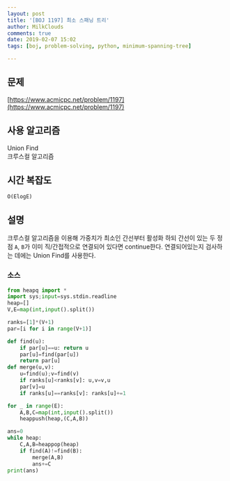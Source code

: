 ```yaml
---
layout: post
title: '[BOJ 1197] 최소 스패닝 트리'
author: MilkClouds
comments: true
date: 2019-02-07 15:02
tags: [boj, problem-solving, python, minimum-spanning-tree]

---
```


## 문제
[https://www.acmicpc.net/problem/1197](https://www.acmicpc.net/problem/1197)  


## 사용 알고리즘  
Union Find  
크루스컬 알고리즘


## 시간 복잡도  
`O(ElogE)`


## 설명  
크루스컬 알고리즘을 이용해 가중치가 최소인 간선부터 활성화 하되 간선이 있는 두 정점 `A`, `B`가 이미 직/간접적으로 연결되어 있다면 continue한다.
연결되어있는지 검사하는 데에는 Union Find를 사용한다.


### 소스  

```python
from heapq import *
import sys;input=sys.stdin.readline
heap=[]
V,E=map(int,input().split())

ranks=[1]*(V+1)
par=[i for i in range(V+1)]

def find(u):
    if par[u]==u: return u
    par[u]=find(par[u])
    return par[u]
def merge(u,v):
    u=find(u);v=find(v)
    if ranks[u]<ranks[v]: u,v=v,u
    par[v]=u
    if ranks[u]==ranks[v]: ranks[u]+=1

for _ in range(E):
    A,B,C=map(int,input().split())
    heappush(heap,(C,A,B))

ans=0
while heap:
    C,A,B=heappop(heap)
    if find(A)!=find(B):
        merge(A,B)
        ans+=C
print(ans)

```